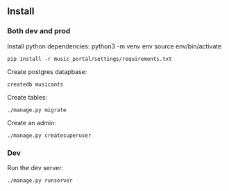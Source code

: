 Install
-------

### Both dev and prod

Install python dependencies:
    python3 -m venv env
    source env/bin/activate

    pip install -r music_portal/settings/requirements.txt

Create postgres datapbase:

    createdb musicants

Create tables:

    ./manage.py migrate

Create an admin:

    ./manage.py createsuperuser

### Dev

Run the dev server:

    ./manage.py runserver